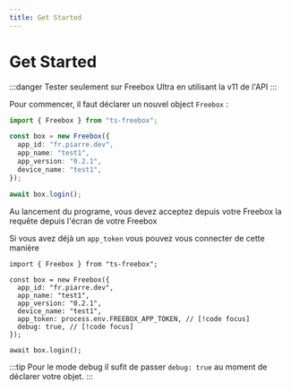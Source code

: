 ```yaml
---
title: Get Started
---
```


# Get Started

:::danger
Tester seulement sur Freebox Ultra en utilisant la v11 de l'API
:::

Pour commencer, il faut déclarer un nouvel object `Freebox` :

```ts
import { Freebox } from "ts-freebox";

const box = new Freebox({
  app_id: "fr.piarre.dev",
  app_name: "test1",
  app_version: "0.2.1",
  device_name: "test1",
});

await box.login();
```

Au lancement du programe, vous devez acceptez depuis votre Freebox la requête depuis l'écran de votre Freebox

Si vous avez déjà un `app_token` vous pouvez vous connecter de cette manière

```ts{8-9}
import { Freebox } from "ts-freebox";

const box = new Freebox({
  app_id: "fr.piarre.dev",
  app_name: "test1",
  app_version: "0.2.1",
  device_name: "test1",
  app_token: process.env.FREEBOX_APP_TOKEN, // [!code focus]
  debug: true, // [!code focus]
});

await box.login();
```

:::tip
Pour le mode debug il sufit de passer `debug: true` au moment de déclarer votre objet.
:::
